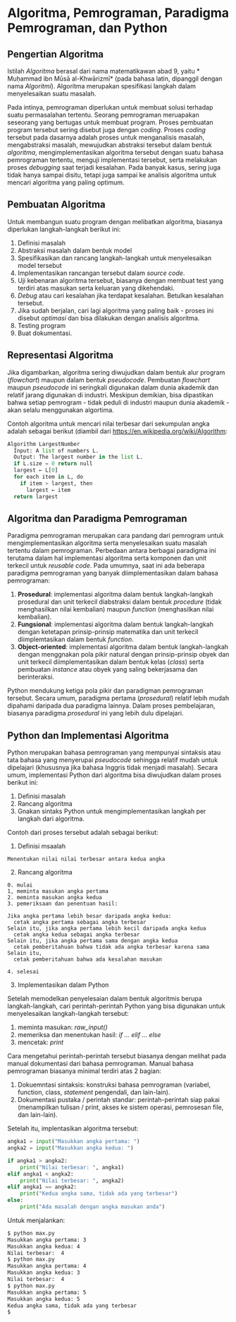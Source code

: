 # Algoritma, Pemrograman, Paradigma Pemrograman, dan Python

## Pengertian Algoritma

Istilah *Algoritma* berasal dari nama matematikawan abad 9, yaitu * Muḥammad ibn Mūsā al-Khwārizmī* (pada bahasa latin, dipanggil dengan nama *Algoritmi*). Algoritma merupakan spesifikasi langkah dalam menyelesaikan suatu masalah. 

Pada intinya, pemrograman diperlukan untuk membuat solusi terhadap suatu permasalahan tertentu. Seorang pemrograman meruapakan seseorang yang bertugas untuk membuat program. Proses pembuatan program tersebut sering disebut juga dengan *coding*. Proses *coding* tersebut pada dasarnya adalah proses untuk menganalisis masalah, mengabstraksi masalah, mewujudkan abstraksi tersebut dalam bentuk *algoritma*, mengimplementasikan algoritma tersebut dengan suatu bahasa pemrograman tertentu, menguji implementasi tersebut, serta melakukan proses *debugging* saat terjadi kesalahan. Pada banyak kasus, sering juga tidak hanya sampai disitu, tetapi juga sampai ke analisis algoritma untuk mencari algoritma yang paling optimum.

## Pembuatan Algoritma

Untuk membangun suatu program dengan melibatkan algoritma, biasanya diperlukan langkah-langkah berikut ini:

1. Definisi masalah
2. Abstraksi masalah dalam bentuk model
3. Spesifikasikan dan rancang langkah-langkah untuk menyelesaikan model tersebut
4. Implementasikan rancangan tersebut dalam *source code*.
5. Uji kebenaran algoritma tersebut, biasanya dengan membuat test yang terdiri atas masukan serta
   keluaran yang dikehendaki.
8. *Debug* atau cari kesalahan jika terdapat kesalahan. Betulkan kesalahan tersebut.
7. Jika sudah berjalan, cari lagi algoritma yang paling baik - proses ini disebut *optimasi* dan
   bisa dilakukan dengan analisis algoritma.
8. Testing program
9. Buat dokumentasi.

## Representasi Algoritma

Jika digambarkan, algoritma sering diwujudkan dalam bentuk alur program (*flowchart*) maupun dalam
bentuk *pseudocode*. Pembuatan *flowchart* maupun *pseudocode* ini seringkali digunakan dalam dunia
akademik dan relatif jarang digunakan di industri. Meskipun demikian, bisa dipastikan bahwa setiap
pemrogram - tidak peduli di industri maupun dunia akademik - akan selalu menggunakan algortima.

Contoh algoritma untuk mencari nilai terbesar dari sekumpulan angka adalah sebagai berikut (diambil
dari https://en.wikipedia.org/wiki/Algorithm:

```python
Algorithm LargestNumber
  Input: A list of numbers L.
  Output: The largest number in the list L.
  if L.size = 0 return null
  largest ← L[0]
  for each item in L, do
    if item > largest, then
      largest ← item
  return largest
```

## Algoritma dan Paradigma Pemrograman

Paradigma pemrograman merupakan cara pandang dari pemrogram untuk mengimplementasikan algoritma serta menyelesaikan suatu masalah tertentu dalam pemrograman. Perbedaan antara berbagai paradigma ini terutama dalam hal implementasi algoritma serta komponen dan unit terkecil untuk *reusable code*. Pada umumnya, saat ini ada beberapa paradigma pemrograman yang banyak diimplementasikan dalam bahasa pemrograman:

1. **Prosedural**: implementasi algoritma dalam bentuk langkah-langkah prosedural dan unit terkecil
   diabstraksi dalam bentuk *procedure* (tidak menghasilkan nilai kembalian) maupun *function*
   (menghasilkan nilai kembalian). 
2. **Fungsional**: implementasi algoritma dalam bentuk langkah-langkah dengan ketetapan
   prinsip-prinsip matematika dan unit terkecil diimplemtasikan dalam bentuk *function*.
3. **Object-oriented**: implementasi algoritma dalam bentuk langkah-langkah dengan menggnakan pola
   pikir natural dengan prinsip-prinsip obyek dan unit terkecil diimplementasikan dalam bentuk kelas
   (*class*) serta pembuatan *instance* atau obyek yang saling bekerjasama dan berinteraksi.

Python mendukung ketiga pola pikir dan paradigman pemrograman tersebut. Secara umum, paradigma
pertama (*prosedural*) relatif lebih mudah dipahami daripada dua paradigma lainnya. Dalam proses
pembelajaran, biasanya paradigma *prosedural* ini yang lebih dulu dipelajari. 

## Python dan Implementasi Algoritma

Python merupakan bahasa pemrograman yang mempunyai sintaksis atau tata bahasa yang menyerupai
*pseudocode* sehingga relatif mudah untuk dipelajari (khususnya jika bahasa Inggris tidak menjadi
masalah). Secara umum, implementasi Python dari algoritma bisa diwujudkan dalam proses berikut ini:

1. Definisi masalah
2. Rancang algoritma
3. Gnakan sintaks Python untuk mengimplementasikan langkah per langkah dari algoritma.

Contoh dari proses tersebut adalah sebagai berikut:

1. Definisi msaalah

```
Menentukan nilai nilai terbesar antara kedua angka
```

2. Rancang algoritma

```
0. mulai
1, meminta masukan angka pertama
2. meminta masukan angka kedua
3. pemeriksaan dan penentuan hasil:

Jika angka pertama lebih besar daripada angka kedua:
  cetak angka pertama sebagai angka terbesar
Selain itu, jika angka pertama lebih kecil daripada angka kedua
  cetak angka kedua sebagai angka terbesar
Selain itu, jika angka pertama sama dengan angka kedua
  cetak pemberitahuan bahwa tidak ada angka terbesar karena sama
Selain itu,
  cetak pemberitahuan bahwa ada kesalahan masukan

4. selesai
```

3. Implementasikan dalam Python

Setelah memodelkan penyelesaian dalam bentuk algoritmis berupa langkah-langkah, cari
perintah-perintah Python yang bisa digunakan untuk menyelesaikan langkah-langkah tersebut:

1. meminta masukan: *raw_input()*
2. memeriksa dan menentukan hasil: *if ... elif ... else*
3. mencetak: *print*

Cara mengetahui perintah-perintah tersebut biasanya dengan melihat pada manual dokumentasi dari
bahasa pemrograman. Manual bahasa pemrograman biasanya minimal terdiri atas 2 bagian:

1. Dokuemntasi sintaksis: konstruksi bahasa pemrograman (variabel, function, class,  *statement*
   pengendali, dan lain-lain).
2. Dokumentasi pustaka / perintah standar: perintah-perintah siap pakai (menampilkan tulisan /
   print, akses ke sistem operasi, pemrosesan file, dan lain-lain).

Setelah itu, implentasikan algoritma tersebut:

```python
angka1 = input("Masukkan angka pertama: ")
angka2 = input("Masukkan angka kedua: ")

if angka1 > angka2:
    print("Nilai terbesar: ", angka1)
elif angka1 < angka2:
    print("Nilai terbesar: ", angka2)
elif angka1 == angka2:
    print("Kedua angka sama, tidak ada yang terbesar")
else:
    print("Ada masalah dengan angka masukan anda")
```

Untuk menjalankan:

```bash
$ python max.py
Masukkan angka pertama: 3
Masukkan angka kedua: 4
Nilai terbesar:  4
$ python max.py
Masukkan angka pertama: 4
Masukkan angka kedua: 3
Nilai terbesar:  4
$ python max.py
Masukkan angka pertama: 5
Masukkan angka kedua: 5
Kedua angka sama, tidak ada yang terbesar
$
```
